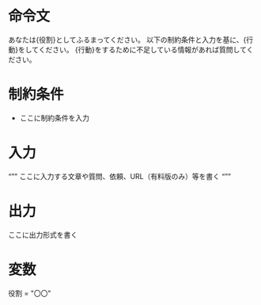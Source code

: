 # 命令文
あなたは{役割}としてふるまってください。
以下の制約条件と入力を基に、{行動}をしてください。
{行動}をするために不足している情報があれば質問してください。

# 制約条件
- ここに制約条件を入力

# 入力
“””
ここに入力する文章や質問、依頼、URL（有料版のみ）等を書く
“””

# 出力
ここに出力形式を書く

# 変数
役割 = "〇〇"  
